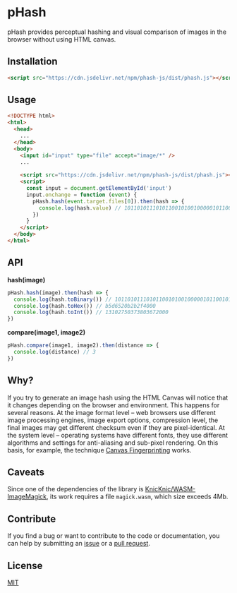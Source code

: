 # pHash

pHash provides perceptual hashing and visual comparison of images in the browser without using HTML canvas.

## Installation

```html
<script src="https://cdn.jsdelivr.net/npm/phash-js/dist/phash.js"></script>
```

## Usage

```html
<!DOCTYPE html>
<html>
  <head>
    ...
  </head>
  <body>
    <input id="input" type="file" accept="image/*" />
    ...
  
    <script src="https://cdn.jsdelivr.net/npm/phash-js/dist/phash.js"></script>
    <script>
      const input = document.getElementById('input')
      input.onchange = function (event) {
        pHash.hash(event.target.files[0]).then(hash => {
          console.log(hash.value) // 1011010111010110010100100000101100101011001011110011110111110111
        })
      }
    </script>
  </body>
</html>
```

## API

**hash(image)**

```js
pHash.hash(image).then(hash => {
  console.log(hash.toBinary()) // 1011010111010110010100100000101100101011001011110011110111110111
  console.log(hash.toHex()) // b5d6520b2b2f4000
  console.log(hash.toInt()) // 13102750373803672000
})
```

**compare(image1, image2)**

```js
pHash.compare(image1, image2).then(distance => {
  console.log(distance) // 3
})
```

## Why?

If you try to generate an image hash using the HTML Canvas will notice that it changes depending on the browser and environment. This happens for several reasons. At the image format level – web browsers use different image processing engines, image export options, compression level, the final images may get different checksum even if they are pixel-identical. At the system level – operating systems have different fonts, they use different algorithms and settings for anti-aliasing and sub-pixel rendering. On this basis, for example, the technique [Canvas Fingerprinting](https://browserleaks.com/canvas) works.

## Caveats

Since one of the dependencies of the library is [KnicKnic/WASM-ImageMagick](https://github.com/KnicKnic/WASM-ImageMagick), its work requires a file `magick.wasm`, which size exceeds 4Mb.

## Contribute

If you find a bug or want to contribute to the code or documentation, you can help by submitting an [issue](https://github.com/freearhey/phash-js/issues) or a [pull request](https://github.com/freearhey/phash-js/pulls).

## License

[MIT](http://opensource.org/licenses/MIT)